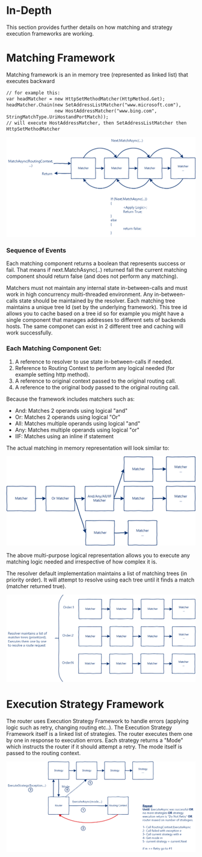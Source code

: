 # In-Depth #

This section provides further details on how matching and strategy execution frameworks are working.

# Matching Framework #
Matching framework is an in memory tree (represented as linked list) that executes backward
```
// for example this:
var headMatcher = new HttpSetMethodMatcher(HttpMethod.Get);
headMatcher.Chain(new SetAddressListMatcher("www.microsoft.com"),
                  new HostAddressMatcher("www.bing.com", StringMatchType.UriHostandPortMatch));
// will execute HostAddressMatcher, then SetAddressListMatcher then HttpSetMethodMatcher
```

![Matching Framework](./matching-frx.png)

### Sequence of Events ###
Each matching component returns a boolean that represents success or fail. That means if next.MatchAsync(..) returned fall the current matching component should return false (and does not perform any matching).

Matchers must not maintain any internal state in-between-calls and must work in high concurrency multi-threaded environment. Any in-between-calls state should be maintained by the resolver. Each matching tree maintains a unique tree Id (set by the underlying framework). This tree id allows you to cache based on a tree id so for example you might have a single component that manages addresses to different sets of backends hosts. The same componet can exist in 2 different tree and caching will work successfully.  

### Each Matching Component Get: ###
1. A reference to resolver to use state in-between-calls if needed.
2. Reference to Routing Context to perform any logical needed (for example setting http method).
3. A reference to original context passed to the original routing call.
4. A reference to the original body passed to the original routing call.


Because the framework includes matchers such as:
* And: Matches 2 operands using logical "and"
* Or: Matches 2 operands using logical "Or"
* All: Matches multiple operands using logical "and"
* Any: Matches multiple operands using logical "or"
* IIF: Matches using an inline if statement

The actual matching in memory representation will look similar to:   

![Matching Framework Tree](./matching-frx-tree.png)

The above multi-purpose logical representation allows you to execute any matching logic needed and irrespective of how complex it is.

The resolver default implementation maintains a list of matching trees (in priority order). It will attempt to resolve using each tree until it finds a match (matcher returned true).  

![Resolver Multiple Matching Framework Tree](./resolver-matcher-trees.png)


# Execution Strategy Framework #
The router uses Execution Strategy Framework to handle errors (applying logic such as retry, changing routing etc..). The Execution Strategy Framework itself is a linked list of strategies. The router executes them one by one in response to execution errors. Each strategy returns a "Mode" which instructs the router if it should attempt a retry. The mode itself is passed to the routing context.

![Overview](./execution-strategy-framework.png)
